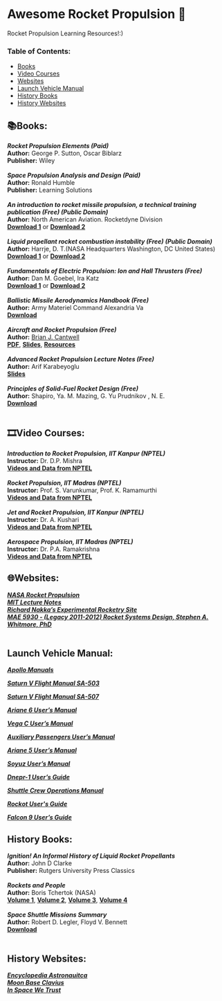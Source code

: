 # Awesome Rocket Propulsion :rocket:	
Rocket Propulsion Learning Resources!:)

### **Table of Contents:**
* [Books](#booksbooks)
* [Video Courses](#film_stripvideo-courses)
* [Websites](#globe_with_meridianswebsites)
* [Launch Vehicle Manual](#launch-vehicle-manual)
* [History Books](#history-books)
* [History Websites](#history-websites)


## :books:Books:

***Rocket Propulsion Elements (Paid)*** <br />
**Author:** George P. Sutton, Oscar Biblarz <br />
**Publisher:** Wiley <br />
 <br />
***Space Propulsion Analysis and Design (Paid)*** <br />
**Author:** Ronald Humble <br />
**Publisher:** Learning Solutions <br />
 <br />
***An introduction to rocket missile propulsion, a technical training publication (Free) (Public Domain)*** <br />
**Author:** North American Aviation. Rocketdyne Division <br />
[**Download 1**](http://onlinebooks.library.upenn.edu/webbin/book/lookupid?key=ha001035901) or [**Download 2**](https://babel.hathitrust.org/cgi/pt?id=mdp.39015002938747&view=1up&seq=16&skin=2021)  <br />
 <br />
***Liquid propellant rocket combustion instability (Free) (Public Domain)*** <br />
**Author:** Harrje, D. T.(NASA Headquarters Washington, DC United States) <br />
[**Download 1**](https://ntrs.nasa.gov/citations/19720026079) or [**Download 2**](https://ntrs.nasa.gov/api/citations/19720026079/downloads/19720026079.pdf) <br />
 <br />
***Fundamentals of Electric Propulsion: Ion and Hall Thrusters (Free)*** <br />
**Author:** Dan M. Goebel, Ira Katz  <br />
[**Download 1**](https://descanso.jpl.nasa.gov/SciTechBook/series1/Goebel__cmprsd_opt.pdf) or [**Download 2**](https://descanso.jpl.nasa.gov/SciTechBook/st_series1_chapter.html)  <br />
 <br />
***Ballistic Missile Aerodynamics Handbook (Free)*** <br />
**Author:** Army Materiel Command Alexandria Va <br />
[**Download**](https://apps.dtic.mil/sti/pdfs/AD0830377.pdf) <br />
 <br />
***Aircraft and Rocket Propulsion (Free)*** <br />
**Author:** [Brian J. Cantwell](https://stanford.edu/~cantwell/)  <br />
[**PDF**](https://stanford.edu/~cantwell/AA103_Course_Material/AA103%20Course%20Reference%20Texts%20from%20AA210%20and%20AA283/AA283_Aircraft_and_Rocket_Propulsion_BOOK_Brian_J_Cantwell.pdf), 
[**Slides**](https://stanford.edu/~cantwell/AA283_Course_Material/AA283_Lectures/), 
[**Resources**](https://stanford.edu/~cantwell/AA283_Course_Material/AA283_Resources/) <br />
 <br />
***Advanced Rocket Propulsion Lecture Notes (Free)*** <br />
**Author:** Arif Karabeyoglu <br />
[**Slides**](https://stanford.edu/~cantwell/AA284A_Course_Material/Karabeyoglu%20AA%20284A%20Lectures/) <br />
 <br />
***Principles of Solid-Fuel Rocket Design (Free)*** <br />
**Author:** Shapiro, Ya. M.  Mazing, G. Yu  Prudnikov , N. E. <br />
[**Download**](https://apps.dtic.mil/sti/citations/AD0701235) <br />
 <br />
## :film_strip:Video Courses: 

***Introduction to Rocket Propulsion, IIT Kanpur (NPTEL)*** <br />
**Instructor:** Dr. D.P. Mishra <br />
[**Videos and Data from NPTEL**](https://nptel.ac.in/courses/101104078) <br />
 <br />
***Rocket Propulsion, IIT Madras (NPTEL)*** <br />
**Instructor:** Prof. S. Varunkumar, Prof. K. Ramamurthi <br />
[**Videos and Data from NPTEL**](https://nptel.ac.in/courses/101106082) <br />
 <br />
***Jet and Rocket Propulsion, IIT Kanpur (NPTEL)*** <br />
**Instructor:** Dr. A. Kushari <br />
[**Videos and Data from NPTEL**](https://nptel.ac.in/courses/101104019) <br />
 <br />
***Aerospace Propulsion, IIT Madras (NPTEL)*** <br />
**Instructor:** Dr. P.A. Ramakrishna <br />
[**Videos and Data from NPTEL**](https://nptel.ac.in/courses/101106033) <br />

## :globe_with_meridians:Websites:

[***NASA Rocket Propulsion***](https://www.grc.nasa.gov/www/k-12/rocket/shortr.html) <br />
[***MIT Lecture Notes***](https://ocw.mit.edu/courses/16-512-rocket-propulsion-fall-2005/pages/lecture-notes/) <br />
[***Richard Nakka’s Experimental Rocketry Site***](https://www.nakka-rocketry.net/index.htm) <br />
[***MAE 5930 - (Legacy 2011-2012) Rocket Systems Design, Stephen A. Whitmore, PhD***](http://mae-nas.eng.usu.edu/MAE_5900_Web/5900/frameset_for_5930_F2010.html) <br />
 <br />
## Launch Vehicle Manual:

[***Apollo Manuals***](http://www.ibiblio.org/apollo/links.html) <br />

[***Saturn V Flight Manual SA-503***](https://ntrs.nasa.gov/api/citations/19750063889/downloads/19750063889.pdf) <br />

[***Saturn V Flight Manual SA-507***](https://history.nasa.gov/afj/ap12fj/pdf/a12_sa507-flightmanual.pdf) <br />

[***Ariane 6 User’s Manual***](https://www.arianespace.com/wp-content/uploads/2021/03/Mua-6_Issue-2_Revision-0_March-2021.pdf) <br />

[***Vega C User’s Manual***](https://www.arianespace.com/wp-content/uploads/2018/07/Vega-C-user-manual-Issue-0-Revision-0_20180705.pdf) <br />

[***Auxiliary Passengers User’s Manual***](https://www.arianespace.com/wp-content/uploads/2017/07/Auxiliary_Passengers_June_2017.pdf) <br />

[***Ariane 5 User’s Manual***](https://www.arianespace.com/wp-content/uploads/2016/10/Ariane5-users-manual-Jun2020.pdf) <br />

[***Soyuz User’s Manual***](https://www.arianespace.com/wp-content/uploads/2015/10/Soyuz-UsersManuel-issue2-Revision1-May18.pdf) <br />

[***Dnepr-1 User’s Guide***](http://snebulos.mit.edu/projects/crm/DNEPR/Dnepr_User_Guide.pdf) <br />

[***Shuttle Crew Operations Manual***](https://www.nasa.gov/centers/johnson/pdf/390651main_shuttle_crew_operations_manual.pdf) <br />

[***Rockot User's Guide***](http://www.eurockot.com/wp-content/uploads/2012/10/UsersGuideIss5Rev0web.pdf) <br />

[***Falcon 9 User’s Guide***](https://www.spacex.com/media/falcon-users-guide-2021-09.pdf) <br />


## History Books:

***Ignition! An Informal History of Liquid Rocket Propellants*** <br />
**Author:** John D Clarke <br />
**Publisher:** Rutgers University Press Classics <br />
 <br />
***Rockets and People*** <br />
**Author:** Boris Tchertok (NASA) <br />
[**Volume 1**](http://www.nasa.gov/pdf/635675main_RocketsPeopleVolume1-ebook.pdf), 
[**Volume 2**](http://www.nasa.gov/pdf/635963main_RocketsPeopleVolume2-ebook.pdf), 
[**Volume 3**](http://www.nasa.gov/pdf/636007main_RocketsPeopleVolume3-ebook.pdf), 
[**Volume 4**](http://www.nasa.gov/pdf/621513main_RocketsPeopleVolume4-ebook.pdf) <br />
 <br />
***Space Shuttle Missions Summary*** <br />
**Author:** Robert D. Legler, Floyd V. Bennett <br />
[**Download**](https://ntrs.nasa.gov/api/citations/20110001406/downloads/20110001406.pdf) <br />
 <br />
## History Websites:

[***Encyclopedia Astronauitca***](http://www.astronautix.com/) <br />
[***Moon Base Clavius***](http://www.clavius.org/) <br />
[***In Space We Trust***](http://inspacewetrust.org/en/) <br />
